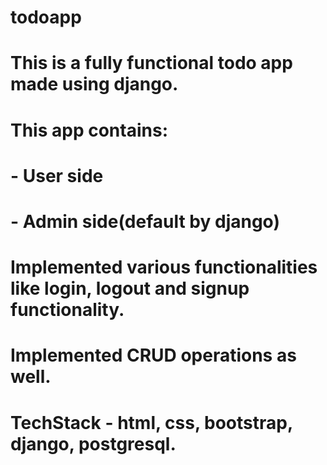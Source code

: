 # todoapp
# This is a fully functional todo app made using django.
# This app contains:
# - User side
# - Admin side(default by django)
# Implemented various functionalities like login, logout and signup functionality.
# Implemented CRUD operations as well.
# TechStack - html, css, bootstrap, django, postgresql.
